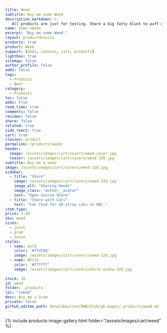 ```yaml
---
title: Weed
subtitle: Buy me some Weed
description_markdown: >-
   All products are just for testing. Share a big fatty blunt to puff on while I get lost in my digital box. Gods gift to man, it was made illegal because of its mind expanding and healing ability. A little weed every day to keep the doctor away. Had stage 4 liver destruction for 20 years how do you think I am still alive.
name: Some smoke
excerpt: "Buy me some Weed."
layout: productdetails
products: true
product: Weed
support: [adds, cookies, cart, products]
lightbox: true
sitemap: false
author_profile: false
adds: false
tags:
  - Products
  - Beer
category:
  - Products
toc: false
adds: true
read_time: true
comments: false
reviews: false
share: false
related: true
side_react: true
cart: true
classes: product
permalink: /products/weed/
header:
  image: /assets/images/cart/covers/weed-cover.jpg
  teaser: /assets/images/cart/covers/weed-320.jpg
subtitle: Buy me a weed
image: /assets/images/cart/covers/weed-320.jpg
sidebar:
  - title: "Share"
    image: /assets/images/cart/covers/weed-320.jpg
    image_alt: "Sharing Hands"
    image_class: "author__avatar"
    text: "Open Source Share"
  - title: "Share with Cats"
    text: "Cat food for 20 stray cats in OKC."
item_type:
price: 2.50
sku: weed
sizes:
  - joint
  - gram
  - ounce
styles:
  - name: Gold
    color: '#ffd700'
    image: /assets/images/cart/covers/weed-320.jpg
  - name: White
    color: '#ffffff'
    image: /assets/images/cart/covers/white-widow-320.jpg 
   
stock: 10
id: weed
folder: _products
loc: "/weed"
desc: Buy me a Gram
private: false
github_editme_path: donaldboulton/DWB/blob/gh-pages/_products/weed.md
---
```


{% include products-image-gallery.html folder="/assets/images/cart/weed" %}
